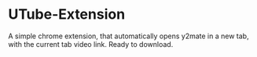 # UTube-Extension
A simple chrome extension, that automatically opens y2mate in a new tab, with the current tab video link. Ready to download.
